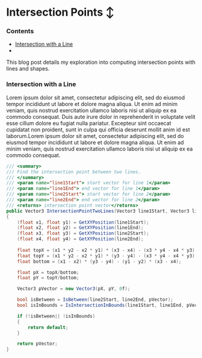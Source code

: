 # Intersection Points ↕️

### Contents
 - [Intersection with a Line](#intersection-with-a-line)
 - 

This blog post details my exploration into computing intersection points with lines and shapes.

### Intersection with a Line

Lorem ipsum dolor sit amet, consectetur adipiscing elit, sed do eiusmod tempor incididunt ut labore et dolore magna aliqua. Ut enim ad minim veniam, quis nostrud exercitation ullamco laboris nisi ut aliquip ex ea commodo consequat. Duis aute irure dolor in reprehenderit in voluptate velit esse cillum dolore eu fugiat nulla pariatur. Excepteur sint occaecat cupidatat non proident, sunt in culpa qui officia deserunt mollit anim id est laborum.Lorem ipsum dolor sit amet, consectetur adipiscing elit, sed do eiusmod tempor incididunt ut labore et dolore magna aliqua. Ut enim ad minim veniam, quis nostrud exercitation ullamco laboris nisi ut aliquip ex ea commodo consequat.

```cs
/// <summary>
/// Find the intersection point between two lines.
/// </summary>
/// <param name="line1Start"> start vector for line 1</param>
/// <param name="line1End"> end vector for line 1</param>
/// <param name="line2Start"> start vector for line 2</param>
/// <param name="line2End"> end vector for line 2</param>
/// <returns> intersection point vector</returns>
public Vector3 IntersectionPointTwoLines(Vector3 line1Start, Vector3 line1End, Vector3 line2Start, Vector3 line2End)
{
    (float x1, float y1) = GetXYPosition(line1Start);
    (float x2, float y2) = GetXYPosition(line1End);
    (float x3, float y3) = GetXYPosition(line2Start);
    (float x4, float y4) = GetXYPosition(line2End);
        
    float topX = (x1 * y2 - x2 * y1) * (x3 - x4) - (x3 * y4 - x4 * y3) * (x1 - x2);
    float topY = (x1 * y2 - x2 * y1) * (y3 - y4) - (x3 * y4 - x4 * y3) * (y1 - y2);
    float bottom = (x1 - x2) * (y3 - y4) - (y1 - y2) * (x3 - x4);

    float pX = topX/bottom;
    float pY = topY/bottom;

    Vector3 pVector = new Vector3(pX, pY, 0f);

    bool isBetween = IsBetween(line2Start, line2End, pVector);
    bool isInBounds = IsIntersectionInBounds(line1Start, line1End, pVector);

    if (!isBetween|| !isInBounds)
    {
        return default;
    }

    return pVector;
}
```


